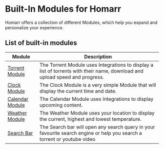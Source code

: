 # Built-In Modules for Homarr

Homarr offers a collection of different Modules, which help you expand and personalize your experience.

## List of built-in modules

| Module          | Description |
| --------------- | ----------- |
| [Torrent Module](./module-torrent.md)  | The Torrent Module uses Integrations to display a list of torrents with their name, download and upload speed and progress.  |
| [Clock Module](./module-clock.md)     | The Clock Module is a very simple Module that will display the current time and date. |
| [Calendar Module](./module-calendar.md) | The Calendar Module uses Integrations to display upcoming content. |
| [Weather Module](./module-weather.md)  | The Weather Module uses your location to display the current, highest and lowest temperature. |
| [Search Bar](./module-search.md)      | The Search bar will open any search query in your favourite search engine or help you search a torrent or youtube video |
